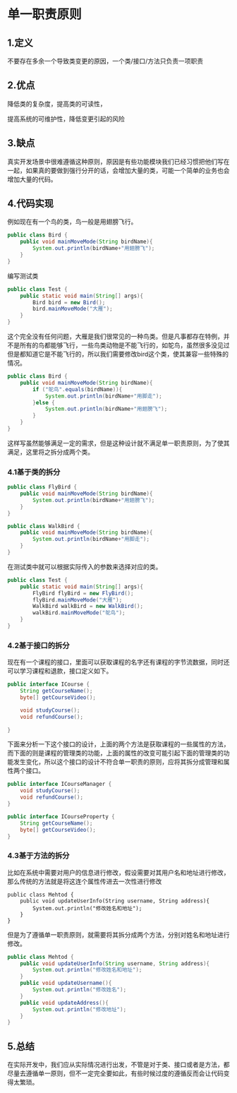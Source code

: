 # 单一职责原则

## 1.定义

不要存在多余一个导致类变更的原因，一个类/接口/方法只负责一项职责

## 2.优点

降低类的复杂度，提高类的可读性，

提高系统的可维护性，降低变更引起的风险

## 3.缺点

真实开发场景中很难遵循这种原则，原因是有些功能模块我们已经习惯把他们写在一起，如果真的要做到强行分开的话，会增加大量的类，可能一个简单的业务也会增加大量的代码。

## 4.代码实现

例如现在有一个鸟的类，鸟一般是用翅膀飞行。

```java
public class Bird {
    public void mainMoveMode(String birdName){
        System.out.println(birdName+"用翅膀飞");
    }
}
```

编写测试类

```java
public class Test {
    public static void main(String[] args){
        Bird bird = new Bird();
        bird.mainMoveMode("大雁");
    }
}
```

这个完全没有任何问题，大雁是我们很常见的一种鸟类。但是凡事都存在特例，并不是所有的鸟都能够飞行，一些鸟类动物是不能飞行的，如鸵鸟，虽然很多没见过但是都知道它是不能飞行的，所以我们需要修改bird这个类，使其兼容一些特殊的情况。

```java
public class Bird {
    public void mainMoveMode(String birdName){
        if ("鸵鸟".equals(birdName)){
            System.out.println(birdName+"用脚走");
        }else {
            System.out.println(birdName+"用翅膀飞");
        }
    }
}
```

这样写虽然能够满足一定的需求，但是这种设计就不满足单一职责原则，为了使其满足，这里将之拆分成两个类。

### 4.1基于类的拆分

```java
public class FlyBird {
    public void mainMoveMode(String birdName){
        System.out.println(birdName+"用翅膀飞");
    }
}
```

```java
public class WalkBird {
    public void mainMoveMode(String birdName){
        System.out.println(birdName+"用脚走");
    }
}
```

在测试类中就可以根据实际传入的参数来选择对应的类。

```java
public class Test {
    public static void main(String[] args){
        FlyBird flyBird = new FlyBird();
        flyBird.mainMoveMode("大雁");
        WalkBird walkBird = new WalkBird();
        walkBird.mainMoveMode("鸵鸟");
    }
}
```

### 4.2基于接口的拆分

现在有一个课程的接口，里面可以获取课程的名字还有课程的字节流数据，同时还可以学习课程和退款，接口定义如下。

```java
public interface ICourse {
    String getCourseName();
    byte[] getCourseVideo();

    void studyCourse();
    void refundCourse();
    
}
```

下面来分析一下这个接口的设计，上面的两个方法是获取课程的一些属性的方法，而下面的则是课程的管理类的功能，上面的属性的改变可能引起下面的管理类的功能发生变化，所以这个接口的设计不符合单一职责的原则，应将其拆分成管理和属性两个接口。

```java
public interface ICourseManager {
    void studyCourse();
    void refundCourse();
}
```

```java
public interface ICourseProperty {
    String getCourseName();
    byte[] getCourseVideo();
}
```

### 4.3基于方法的拆分

比如在系统中需要对用户的信息进行修改，假设需要对其用户名和地址进行修改，那么传统的方法就是将这连个属性传进去一次性进行修改

```
public class Mehtod {
    public void updateUserInfo(String username, String address){
        System.out.println("修改姓名和地址");
    }
}
```

但是为了遵循单一职责原则，就需要将其拆分成两个方法，分别对姓名和地址进行修改。

```java
public class Mehtod {
    public void updateUserInfo(String username, String address){
        System.out.println("修改姓名和地址");
    }
    public void updateUsername(){
        System.out.println("修改姓名");
    }
    public void updateAddress(){
        System.out.println("修改地址");
    }
}
```

## 5.总结

在实际开发中，我们应从实际情况进行出发，不管是对于类、接口或者是方法，都尽量去遵循单一原则，但不一定完全要如此，有些时候过度的遵循反而会让代码变得太繁琐。
